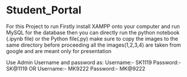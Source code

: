 # Student_Portal
For this Project  to run Firstly install XAMPP onto your computer and run MySQL for the database
then you can directly run the python notebook (.ipynb file) or the Python file(.py)
make sure to copy the images to the same directory before proceeding
all the images(1,2,3,4) are taken from google and are meant only for presentation


Use Admin Username and password as:
      Username:- SK1119
      Password:- SK@1119
              OR
      Username:- MK9222
      Password:- MK@9222
